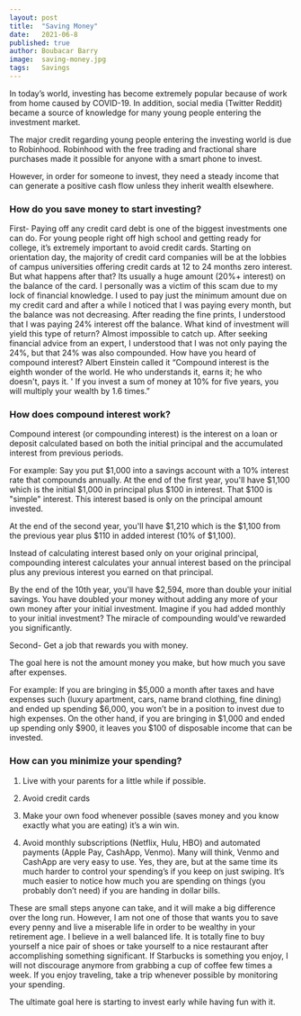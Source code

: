 ```yaml
---
layout: post
title:  "Saving Money"
date:   2021-06-8
published: true
author: Boubacar Barry
image:  saving-money.jpg
tags:   Savings
---
```

In today’s world, investing has become extremely popular because of work from home caused by COVID-19. In addition, social media (Twitter Reddit) became a source of knowledge for many young people entering the investment market. 

The major credit regarding young people entering the investing world is due to Robinhood. Robinhood with the free trading and fractional share purchases made it possible for anyone with a smart phone to invest.

However, in order for someone to invest, they need a steady income that can generate a positive cash flow unless they inherit wealth elsewhere. 

### How do you save money to start investing?

First- Paying off any credit card debt is one of the biggest investments one can do. For young people right off high school and getting ready for college, it’s extremely important to avoid credit cards. Starting on orientation day, the majority of credit card companies will be at the lobbies of campus universities offering credit cards at 12 to 24 months zero interest. But what happens after that? Its usually a huge amount (20%+ interest) on the balance of the card. 
I personally was a victim of this scam due to my lock of financial knowledge. I used to pay just the minimum amount due on my credit card and after a while I noticed that I was paying every month, but the balance was not decreasing. After reading the fine prints, I understood that I was paying 24% interest off the balance. What kind of investment will yield this type of return? Almost impossible to catch up. After seeking financial advice from an expert, I understood that I was not only paying the 24%, but that 24% was also compounded. How have you heard of compound interest? Albert Einstein called it “Compound interest is the eighth wonder of the world. He who understands it, earns it; he who doesn't, pays it. ' If you invest a sum of money at 10% for five years, you will multiply your wealth by 1.6 times.”

### How does compound interest work?

Compound interest (or compounding interest) is the interest on a loan or deposit calculated based on both the initial principal and the accumulated interest from previous periods.

For example: Say you put $1,000 into a savings account with a 10% interest rate that compounds annually. At the end of the first year, you'll have $1,100 which is the initial $1,000 in principal plus $100 in interest. That $100 is "simple" interest. This interest based is only on the principal amount invested.

At the end of the second year, you'll have $1,210 which is the $1,100 from the previous year plus $110 in added interest (10% of $1,100). 

Instead of calculating interest based only on your original principal, compounding interest calculates your annual interest based on the principal plus any previous interest you earned on that principal.

By the end of the 10th year, you'll have $2,594, more than double your initial savings. You have doubled your money without adding any more of your own money after your initial investment. Imagine if you had added monthly to your initial investment? The miracle of compounding would’ve rewarded you significantly. 

Second- Get a job that rewards you with money. 

The goal here is not the amount money you make, but how much you save after expenses. 

For example: If you are bringing in $5,000 a month after taxes and have expenses such (luxury apartment, cars, name brand clothing, fine dining) and ended up spending $6,000, you won’t be in a position to invest due to high expenses. On the other hand, if you are bringing in $1,000 and ended up spending only $900, it leaves you $100 of disposable income that can be invested. 

### How can you minimize your spending?

1. Live with your parents for a little while if possible.

2. Avoid credit cards

3. Make your own food whenever possible (saves money and you know exactly what you are eating) it’s a win win.

4. Avoid monthly subscriptions (Netflix, Hulu, HBO) and automated payments (Apple Pay, CashApp, Venmo). Many will think, Venmo and CashApp are very easy to use. Yes, they are, but at the same time its much harder to control your spending’s if you keep on just swiping. It’s much easier to notice how much you are spending on things (you probably don’t need) if you are handing in dollar bills. 

These are small steps anyone can take, and it will make a big difference over the long run. However, I am not one of those that wants you to save every penny and live a miserable life in order to be wealthy in your retirement age. I believe in a well balanced life. It is totally fine to buy yourself a nice pair of shoes or take yourself to a nice restaurant after accomplishing something significant. If Starbucks is something you enjoy, I will not discourage anymore from grabbing a cup of coffee few times a week. If you enjoy traveling, take a trip whenever possible by monitoring your spending. 

The ultimate goal here is starting to invest early while having fun with it.
